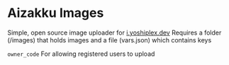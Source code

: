 # Aizakku Images

Simple, open source image uploader for [i.yoshiplex.dev](https://i.yoshiplex.dev) Requires a folder (/images) that holds images and a file (vars.json) which contains keys  

`owner_code` For allowing registered users to upload
